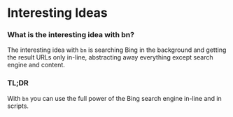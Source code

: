 # Interesting Ideas

### What is the interesting idea with bn?

The interesting idea with `bn` is searching Bing in the background and getting the result URLs only in-line, abstracting away everything except search engine and content.


### TL;DR

With `bn` you can use the full power of the Bing search engine in-line and in scripts.
